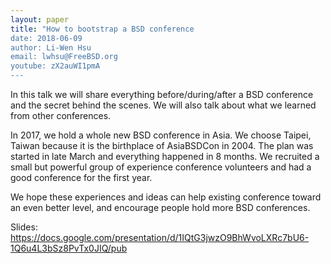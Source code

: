 ```yaml
---
layout: paper
title: "How to bootstrap a BSD conference
date: 2018-06-09
author: Li-Wen Hsu
email: lwhsu@FreeBSD.org
youtube: zX2auWI1pmA
---
```

In this talk we will share everything before/during/after a BSD conference and
the secret behind the scenes. We will also talk about what we learned from
other conferences.

In 2017, we hold a whole new BSD conference in Asia. We choose Taipei, Taiwan
because it is the birthplace of AsiaBSDCon in 2004. The plan was started in
late March and everything happened in 8 months. We recruited a small but
powerful group of experience conference volunteers and had a good conference
for the first year.

We hope these experiences and ideas can help existing conference toward an even
better level, and encourage people hold more BSD conferences.

Slides: https://docs.google.com/presentation/d/1IQtG3jwzO9BhWvoLXRc7bU6-1Q6u4L3bSz8PvTx0JIQ/pub
